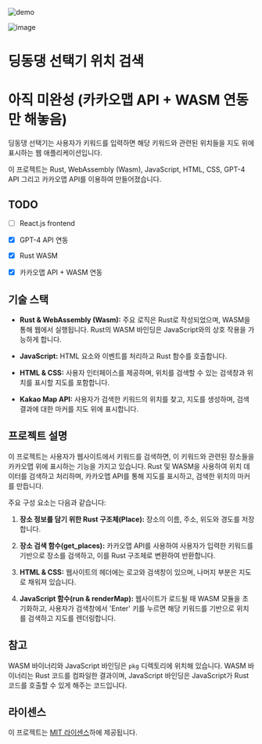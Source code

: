 ![demo](https://github.com/Alfex4936/DDD-Choose/assets/2356749/c6f32170-4da0-4ffb-8ed9-90f586b60636)

![image](https://github.com/Alfex4936/DDD-Choose/assets/2356749/93347408-c40d-4dd0-846c-0cdf359980b8)

# 딩동댕 선택기 위치 검색

# 아직 미완성 (카카오맵 API + WASM 연동만 해놓음)

딩동댕 선택기는 사용자가 키워드를 입력하면 해당 키워드와 관련된 위치들을 지도 위에 표시하는 웹 애플리케이션입니다.

이 프로젝트는 Rust, WebAssembly (Wasm), JavaScript, HTML, CSS, GPT-4 API 그리고 카카오맵 API를 이용하여 만들어졌습니다.


## TODO

- [ ] React.js frontend
- [x] GPT-4 API 연동
- [x] Rust WASM
- [x] 카카오맵 API + WASM 연동


## 기술 스택

- **Rust & WebAssembly (Wasm):** 주요 로직은 Rust로 작성되었으며, WASM을 통해 웹에서 실행됩니다. Rust의 WASM 바인딩은 JavaScript와의 상호 작용을 가능하게 합니다.

- **JavaScript:** HTML 요소와 이벤트를 처리하고 Rust 함수를 호출합니다.

- **HTML & CSS:** 사용자 인터페이스를 제공하며, 위치를 검색할 수 있는 검색창과 위치를 표시할 지도를 포함합니다.

- **Kakao Map API:** 사용자가 검색한 키워드의 위치를 찾고, 지도를 생성하며, 검색 결과에 대한 마커를 지도 위에 표시합니다.

## 프로젝트 설명

이 프로젝트는 사용자가 웹사이트에서 키워드를 검색하면, 이 키워드와 관련된 장소들을 카카오맵 위에 표시하는 기능을 가지고 있습니다. Rust 및 WASM을 사용하여 위치 데이터를 검색하고 처리하며, 카카오맵 API를 통해 지도를 표시하고, 검색한 위치의 마커를 만듭니다.

주요 구성 요소는 다음과 같습니다:

1. **장소 정보를 담기 위한 Rust 구조체(Place):** 장소의 이름, 주소, 위도와 경도를 저장합니다.

2. **장소 검색 함수(get_places):** 카카오맵 API를 사용하여 사용자가 입력한 키워드를 기반으로 장소를 검색하고, 이를 Rust 구조체로 변환하여 반환합니다.

3. **HTML & CSS:** 웹사이트의 헤더에는 로고와 검색창이 있으며, 나머지 부분은 지도로 채워져 있습니다.

4. **JavaScript 함수(run & renderMap):** 웹사이트가 로드될 때 WASM 모듈을 초기화하고, 사용자가 검색창에서 'Enter' 키를 누르면 해당 키워드를 기반으로 위치를 검색하고 지도를 렌더링합니다.


## 참고

WASM 바이너리와 JavaScript 바인딩은 `pkg` 디렉토리에 위치해 있습니다. WASM 바이너리는 Rust 코드를 컴파일한 결과이며, JavaScript 바인딩은 JavaScript가 Rust 코드를 호출할 수 있게 해주는 코드입니다.


## 라이센스

이 프로젝트는 [MIT 라이센스](LICENSE)하에 제공됩니다.
